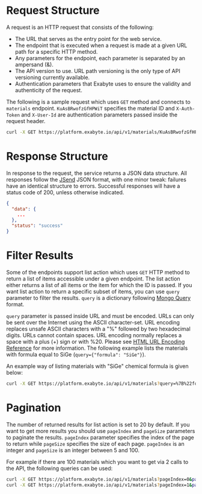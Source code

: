 # Request Structure

A request is an HTTP request that consists of the following:

* The URL that serves as the entry point for the web service.
* The endpoint that is executed when a request is made at a given URL path for a specific HTTP method.
* Any parameters for the endpoint, each parameter is separated by an ampersand (&).
* The API version to use. URL path versioning is the only type of API versioning currently available.
* Authentication parameters that Exabyte uses to ensure the validity and authenticity of the request.

The following is a sample request which uses `GET` method and connects to `materials` endpoint. `KuAsBRwofzGfHPWiT` specifies the material ID and `X-Auth-Token` and `X-User-Id` are authentication parameters passed inside the request header.

```bash
curl -X GET https://platform.exabyte.io/api/v1/materials/KuAsBRwofzGfHPWiT -H "X-Auth-Token: f2KpRW7KeN9aPmjSZ" -H "X-User-Id: fbdpsNf4oHiX79vMJ"
```


# Response Structure

In response to the request, the service returns a JSON data structure. All responses follow the [JSend](http://labs.omniti.com/labs/jsend) JSON format, with one minor tweak: failures have an identical structure to errors. Successful responses will have a status code of 200, unless otherwise indicated.

```json
{
  "data": {
    ...
  },
  "status": "success"
}
```

# Filter Results

Some of the endpoints support list action which uses `GET` HTTP method to return a list of items accessible under a given endpoint. The list action either returns a list of all items or the item for which the ID is passed. If you want list action to return a specific subset of items, you can use `query` parameter to filter the results. `query` is a dictionary following [Mongo Query](https://docs.mongodb.com/manual/tutorial/query-documents/) format. 

`query` parameter is passed inside URL and must be encoded.  URLs can only be sent over the Internet using the ASCII character-set. URL encoding replaces unsafe ASCII characters with a "%" followed by two hexadecimal digits. URLs cannot contain spaces. URL encoding normally replaces a space with a plus (+) sign or with %20. Please see [HTML URL Encoding Reference](https://www.w3schools.com/tags/ref_urlencode.asp) for more information. The following example lists the materials with formula equal to SiGe (`query={"formula": "SiGe"}`).

An example way of listing materials with "SiGe" chemical formula is given below:
```bash
curl -X GET https://platform.exabyte.io/api/v1/materials?query=%7B%22formula%22%3A+%22SiGe%22%7D -H "X-Auth-Token: f2KpRW7KeN9aPmjSZ" -H "X-User-Id: fbdpsNf4oHiX79vMJ"
```

# Pagination

The number of returned results for list action is set to 20 by default. If you want to get more results you should use `pageIndex` and `pageSize` parameters to paginate the results. `pageIndex` parameter specifies the index of the page to return while `pageSize` specifies the size of each page. `pageIndex` is an integer and `pageSize` is an integer between 5 and 100. 

For example if there are 100 materials which you want to get via 2 calls to the API, the following queries can be used:

```bash
curl -X GET https://platform.exabyte.io/api/v1/materials?pageIndex=0&pageSize=50 -H "X-Auth-Token: f2KpRW7KeN9aPmjSZ" -H "X-User-Id: fbdpsNf4oHiX79vMJ"
curl -X GET https://platform.exabyte.io/api/v1/materials?pageIndex=1&pageSize=50 -H "X-Auth-Token: f2KpRW7KeN9aPmjSZ" -H "X-User-Id: fbdpsNf4oHiX79vMJ"
```
